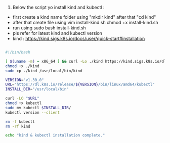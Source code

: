 1. Below the script yo install kind and kubectl : <br>
  - first create a kind name folder using "mkdir kind" after that "cd kind"
  - after that create file using vim install-kind.sh chmod +x install-kind.sh
  - run using sudo bash install-kind.sh
  - pls refer for latest kind and kubectl version
  - kind : https://kind.sigs.k8s.io/docs/user/quick-start#installation

```bash

#!/bin/bash

[ $(uname -m) = x86_64 ] && curl -Lo ./kind https://kind.sigs.k8s.io/dl/v0.20.0/kind-linux-amd64
chmod +x ./kind
sudo cp ./kind /usr/local/bin/kind

VERSION="v1.30.0"
URL="https://dl.k8s.io/release/${VERSION}/bin/linux/amd64/kubectl"
INSTALL_DIR="/usr/local/bin"

curl -LO "$URL"
chmod +x kubectl
sudo mv kubectl $INSTALL_DIR/
kubectl version --client

rm -f kubectl
rm -rf kind

echo "kind & kubectl installation complete."
```
